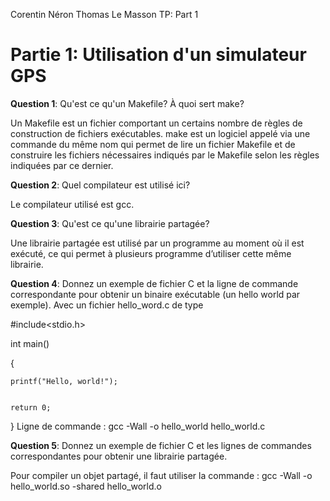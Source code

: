 Corentin Néron
Thomas Le Masson
TP: Part 1

# Partie 1: Utilisation d'un simulateur GPS


**Question 1**: Qu'est ce qu'un Makefile? À quoi sert make?

Un Makefile est un fichier comportant un certains nombre de règles de construction de fichiers exécutables. make est un logiciel appelé via une commande du même nom qui permet de lire un fichier Makefile et de construire les fichiers nécessaires indiqués par le Makefile selon les règles indiquées par ce dernier.

**Question 2**: Quel compilateur est utilisé ici?

Le compilateur utilisé est gcc. 

**Question 3**: Qu'est ce qu'une librairie partagée?

Une librairie partagée est utilisé par un programme au moment où il est exécuté, ce qui permet à plusieurs programme d’utiliser cette même librairie. 

**Question 4**: Donnez un exemple de fichier C et la ligne de commande
correspondante pour obtenir un binaire exécutable (un hello    world par exemple).
Avec un fichier  hello_word.c de type 

#include<stdio.h>








int main()


{


    printf("Hello, world!");


    return 0;


}
Ligne de commande :  gcc -Wall -o hello_world hello_world.c

**Question 5**: Donnez un exemple de fichier C et les lignes de commandes correspondantes pour obtenir une librairie partagée.

Pour compiler un objet partagé, il faut utiliser la commande : gcc -Wall -o hello_world.so -shared hello_world.o

